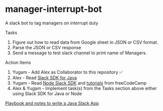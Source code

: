 # manager-interrupt-bot
A slack bot to tag managers on interrupt duty

Tasks
1. Figure out how to read data from Google sheet in JSON or CSV format.
2. Parse the JSON or CSV response
3. Send a message to test slack channel to print name of Managers.

Action Items  
1. Yugam - Add Alex as Collaborator to this repository :white_check_mark:
2. Alex - Read [Slack SDK for Java](https://slack.dev/java-slack-sdk/)
3. Yugam - Read [Node Slack SDK](https://slack.dev/node-slack-sdk/) and [tutorials](https://www.freecodecamp.org/learn) from freeCodeCamp
4. Alex & Yugam - Implement task(s) from the Tasks section above either using Slack SDK for Java or Node 


[Playbook and notes to write a Java Slack App](playbook.md)
